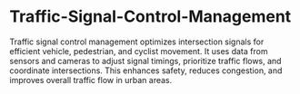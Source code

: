 # Traffic-Signal-Control-Management
 Traffic signal control management optimizes intersection signals for efficient vehicle, pedestrian, and cyclist movement. It uses data from sensors and cameras to adjust signal timings, prioritize traffic flows, and coordinate intersections. This enhances safety, reduces congestion, and improves overall traffic flow in urban areas.
